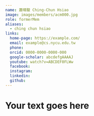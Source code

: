 ```yaml
---
name: 蕭晴駿 Ching-Chun Hsiao 
image: images/members/acm000.jpg 
role: formerMem
aliases:
  - ching chun hsiao
links:
  home-page: https://example.com/
  email: example@cs.nycu.edu.tw
  phone: 
  orcid: 0000-0000-0000-000
  google-scholar: abcdefgAAAAJ
  youtube: watch?v=ABCDEF0FLWw
  facebook:
  instagram:
  linkedin:
  github:
---
```

# Your text goes here
